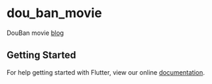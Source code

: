 # dou_ban_movie

DouBan movie [blog](http://libery.cn/2018/08/26/flutter-douban/)

## Getting Started

For help getting started with Flutter, view our online
[documentation](https://flutter.io/).
